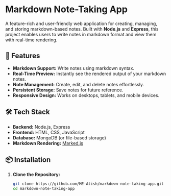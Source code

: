 # Markdown Note-Taking App

A feature-rich and user-friendly web application for creating, managing, and storing markdown-based notes. Built with **Node.js** and **Express**, this project enables users to write notes in markdown format and view them with real-time rendering.

## 🚀 Features
- **Markdown Support:** Write notes using markdown syntax.
- **Real-Time Preview:** Instantly see the rendered output of your markdown notes.
- **Note Management:** Create, edit, and delete notes effortlessly.
- **Persistent Storage:** Save notes for future reference.
- **Responsive Design:** Works on desktops, tablets, and mobile devices.

## 🛠 Tech Stack
- **Backend:** Node.js, Express  
- **Frontend:** HTML, CSS, JavaScript  
- **Database:** MongoDB (or file-based storage)  
- **Markdown Rendering:** [Marked.js](https://github.com/markedjs/marked)  

## 📦 Installation

1. **Clone the Repository:**
   ```bash
   git clone https://github.com/ME-Atish/markdown-note-taking-app.git
   cd markdown-note-taking-app
